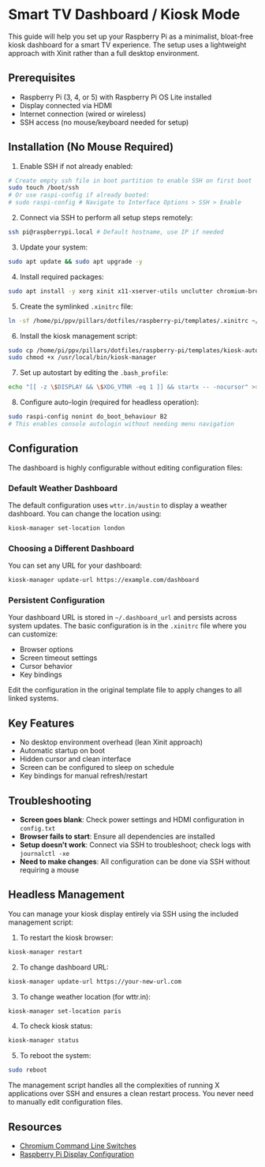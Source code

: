 # Smart TV Dashboard / Kiosk Mode

This guide will help you set up your Raspberry Pi as a minimalist, bloat-free kiosk dashboard for a smart TV experience. The setup uses a lightweight approach with Xinit rather than a full desktop environment.

## Prerequisites

- Raspberry Pi (3, 4, or 5) with Raspberry Pi OS Lite installed
- Display connected via HDMI
- Internet connection (wired or wireless)
- SSH access (no mouse/keyboard needed for setup)

## Installation (No Mouse Required)

1. Enable SSH if not already enabled:
```bash
# Create empty ssh file in boot partition to enable SSH on first boot
sudo touch /boot/ssh
# Or use raspi-config if already booted:
# sudo raspi-config # Navigate to Interface Options > SSH > Enable
```

2. Connect via SSH to perform all setup steps remotely:
```bash
ssh pi@raspberrypi.local # Default hostname, use IP if needed
```

3. Update your system:
```bash
sudo apt update && sudo apt upgrade -y
```

4. Install required packages:
```bash
sudo apt install -y xorg xinit x11-xserver-utils unclutter chromium-browser
```

5. Create the symlinked `.xinitrc` file:
```bash
ln -sf /home/pi/ppv/pillars/dotfiles/raspberry-pi/templates/.xinitrc ~/.xinitrc
```

6. Install the kiosk management script:
```bash
sudo cp /home/pi/ppv/pillars/dotfiles/raspberry-pi/templates/kiosk-autostart.sh /usr/local/bin/kiosk-manager
sudo chmod +x /usr/local/bin/kiosk-manager
```

7. Set up autostart by editing the `.bash_profile`:
```bash
echo "[[ -z \$DISPLAY && \$XDG_VTNR -eq 1 ]] && startx -- -nocursor" >> ~/.bash_profile
```

8. Configure auto-login (required for headless operation):
```bash
sudo raspi-config nonint do_boot_behaviour B2
# This enables console autologin without needing menu navigation
```

## Configuration

The dashboard is highly configurable without editing configuration files:

### Default Weather Dashboard

The default configuration uses `wttr.in/austin` to display a weather dashboard. You can change the location using:

```bash
kiosk-manager set-location london
```

### Choosing a Different Dashboard

You can set any URL for your dashboard:

```bash
kiosk-manager update-url https://example.com/dashboard
```

### Persistent Configuration

Your dashboard URL is stored in `~/.dashboard_url` and persists across system updates. The basic configuration is in the `.xinitrc` file where you can customize:

- Browser options
- Screen timeout settings
- Cursor behavior
- Key bindings

Edit the configuration in the original template file to apply changes to all linked systems.

## Key Features

- No desktop environment overhead (lean Xinit approach)
- Automatic startup on boot
- Hidden cursor and clean interface
- Screen can be configured to sleep on schedule
- Key bindings for manual refresh/restart

## Troubleshooting

- **Screen goes blank**: Check power settings and HDMI configuration in `config.txt`
- **Browser fails to start**: Ensure all dependencies are installed
- **Setup doesn't work**: Connect via SSH to troubleshoot; check logs with `journalctl -xe`
- **Need to make changes**: All configuration can be done via SSH without requiring a mouse

## Headless Management

You can manage your kiosk display entirely via SSH using the included management script:

1. To restart the kiosk browser:
```bash
kiosk-manager restart
```

2. To change dashboard URL:
```bash
kiosk-manager update-url https://your-new-url.com
```

3. To change weather location (for wttr.in):
```bash
kiosk-manager set-location paris
```

4. To check kiosk status:
```bash
kiosk-manager status
```

5. To reboot the system:
```bash
sudo reboot
```

The management script handles all the complexities of running X applications over SSH and ensures a clean restart process. You never need to manually edit configuration files.

## Resources

- [Chromium Command Line Switches](https://peter.sh/experiments/chromium-command-line-switches/)
- [Raspberry Pi Display Configuration](https://www.raspberrypi.com/documentation/computers/config_txt.html#hdmi-configuration)